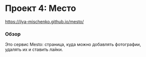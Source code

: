 # Проект 4: Место

https://ilya-mischenko.github.io/mesto/

### Обзор

Это сервис Mesto: страница, куда можно добавлять фотографии, удалять их и ставить лайки.
